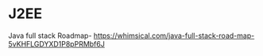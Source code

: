 # J2EE

Java full stack Roadmap-
https://whimsical.com/java-full-stack-road-map-5vKHFLGDYXD1P8pPRMbf6J
